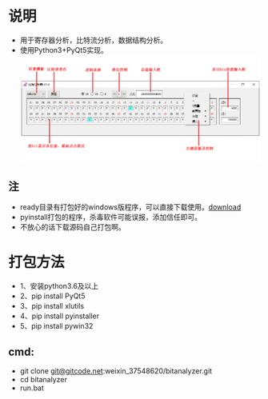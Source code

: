 # 说明
+ 用于寄存器分析，比特流分析，数据结构分析。
+ 使用Python3+PyQt5实现。
![help](help/help.gif)

## 注
+ ready目录有打包好的windows版程序，可以直接下载使用。[download](./ready/BitAnalyzer.zip)
+ pyinstall打包的程序，杀毒软件可能误报，添加信任即可。
+ 不放心的话下载源码自己打包啊。


# 打包方法
+ 1、安装python3.6及以上
+ 2、pip install PyQt5
+ 3、pip install xlutils
+ 4、pip install pyinstaller
+ 5、pip install pywin32

## cmd:
+ git clone git@gitcode.net:weixin_37548620/bitanalyzer.git
+ cd bitanalyzer
+ run.bat
